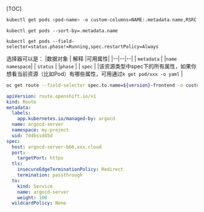 [TOC]

```bash
kubectl get pods <pod-name> -o custom-columns=NAME:.metadata.name,RSRC:.metadata.resourceVersion
```

```
kubectl get pods --sort-by=.metadata.name
```


```
kubectl get pods --field-selector=status.phase!=Running,spec.restartPolicy=Always
```
选择器可以是：
|数据对象  | 解释 |可用属性|
|--|--|--|
| `metadata` |  |`name` <br/> `namespace`|
| `status` |  |`phase` |
| `spec` |  |该资源类型中spec下的所有属性，如果你想看当前资源（比如Pod）有哪些属性，可用通过`k get pod/xxx -o yaml` |


```bash
oc get route --field-selector spec.to.name=${version}-frontend -o custom-columns=URL:.spec.host --no-headers
```

```yaml
apiVersion: route.openshift.io/v1
kind: Route
metadata:
  labels:
    app.kubernetes.io/managed-by: argocd
  name: argocd-server
  namespace: my-project
  uid: 7d4bssd45d
spec:
  host: argocd-server-b66.xxx.cloud
  port:
    targetPort: https
  tls:
    insecureEdgeTerminationPolicy: Redirect
    termination: passthrough
  to:
    kind: Service
    name: argocd-server
    weight: 100
  wildcardPolicy: None
```

